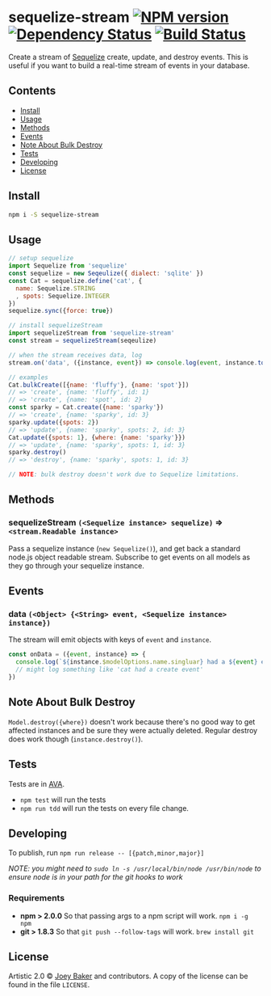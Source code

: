 # sequelize-stream [![NPM version][npm-image]][npm-url] [![Dependency Status][daviddm-url]][daviddm-image] [![Build Status][circleci-image]][circleci-url]

Create a stream of [Sequelize](http://sequelizejs.com) create, update, and destroy events. This is useful if you want to build a real-time stream of events in your database.

<!-- START doctoc generated TOC please keep comment here to allow auto update -->
<!-- DON'T EDIT THIS SECTION, INSTEAD RE-RUN doctoc TO UPDATE -->
## Contents

- [Install](#install)
- [Usage](#usage)
- [Methods](#methods)
- [Events](#events)
- [Note About Bulk Destroy](#note-about-bulk-destroy)
- [Tests](#tests)
- [Developing](#developing)
- [License](#license)

<!-- END doctoc generated TOC please keep comment here to allow auto update -->


## Install

```sh
npm i -S sequelize-stream
```


## Usage

```js
// setup sequelize
import Sequelize from 'sequelize'
const sequelize = new Seqeulize({ dialect: 'sqlite' })
const Cat = sequelize.define('cat', {
  name: Sequelize.STRING
  , spots: Sequelize.INTEGER
})
sequelize.sync({force: true})

// install sequelizeStream
import sequelizeStream from 'sequelize-stream'
const stream = sequelizeStream(seqeulize)

// when the stream receives data, log
stream.on('data', ({instance, event}) => console.log(event, instance.toJSON()))

// examples
Cat.bulkCreate([{name: 'fluffy'}, {name: 'spot'}])
// => 'create', {name: 'fluffy', id: 1}
// => 'create', {name: 'spot', id: 2}
const sparky = Cat.create({name: 'sparky'})
// => 'create', {name: 'sparky', id: 3}
sparky.update({spots: 2})
// => 'update', {name: 'sparky', spots: 2, id: 3}
Cat.update({spots: 1}, {where: {name: 'sparky'}})
// => 'update', {name: 'sparky', spots: 1, id: 3}
sparky.destroy()
// => 'destroy', {name: 'sparky', spots: 1, id: 3}

// NOTE: bulk destroy doesn't work due to Sequelize limitations.
```

## Methods
### sequelizeStream `(<Sequelize instance> sequelize)` => `<stream.Readable instance>`
Pass a sequelize instance (`new Sequelize()`), and get back a standard node.js object readable stream. Subscribe to get events on all models as they go through your sequelize instance.

## Events
### data `(<Object> {<String> event, <Sequelize instance> instance})`
The stream will emit objects with keys of `event` and `instance`.

```js
const onData = ({event, instance} => {
  console.log(`${instance.$modelOptions.name.singluar} had a ${event} event`)
  // might log something like 'cat had a create event'
})
```


## Note About Bulk Destroy
`Model.destroy({where})` doesn't work because there's no good way to get affected instances and be sure they were actually deleted. Regular destroy does work though (`instance.destroy()`).

## Tests
Tests are in [AVA](https://github.com/avajs/ava).

* `npm test` will run the tests
* `npm run tdd` will run the tests on every file change.

## Developing
To publish, run `npm run release -- [{patch,minor,major}]`

_NOTE: you might need to `sudo ln -s /usr/local/bin/node /usr/bin/node` to ensure node is in your path for the git hooks to work_

### Requirements
* **npm > 2.0.0** So that passing args to a npm script will work. `npm i -g npm`
* **git > 1.8.3** So that `git push --follow-tags` will work. `brew install git`

## License

Artistic 2.0 © [Joey Baker](https://byjoeybaker.com) and contributors. A copy of the license can be found in the file `LICENSE`.


[npm-url]: https://npmjs.org/package/sequelize-stream
[npm-image]: https://badge.fury.io/js/sequelize-stream.svg
[circleci-url]: https://circleci.com/gh/joeybaker/sequelize-stream
[circleci-image]: https://circleci.com/gh/joeybaker/sequelize-stream/tree/master.svg?style=svg
[daviddm-url]: https://david-dm.org/joeybaker/sequelize-stream.svg?theme=shields.io
[daviddm-image]: https://david-dm.org/joeybaker/sequelize-stream


